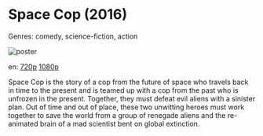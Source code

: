 # Space Cop (2016)

Genres: comedy, science-fiction, action

![poster](http://image.tmdb.org/t/p/w500/1HA9VAZdCoqp94hFKTq0VHWNQLb.jpg)

en:
  [720p](magnet:?xt=urn:btih:91D4882AD348F67AED26C52DF1125F284D69FAB6&tr=udp://glotorrents.pw:6969/announce&tr=udp://tracker.opentrackr.org:1337/announce&tr=udp://torrent.gresille.org:80/announce&tr=udp://tracker.openbittorrent.com:80&tr=udp://tracker.coppersurfer.tk:6969&tr=udp://tracker.leechers-paradise.org:6969&tr=udp://p4p.arenabg.ch:1337&tr=udp://tracker.internetwarriors.net:1337)
  [1080p](magnet:?xt=urn:btih:AC506A4EFB0115AC7910CB4C944026B9867427D2&tr=udp://glotorrents.pw:6969/announce&tr=udp://tracker.opentrackr.org:1337/announce&tr=udp://torrent.gresille.org:80/announce&tr=udp://tracker.openbittorrent.com:80&tr=udp://tracker.coppersurfer.tk:6969&tr=udp://tracker.leechers-paradise.org:6969&tr=udp://p4p.arenabg.ch:1337&tr=udp://tracker.internetwarriors.net:1337)
  


Space Cop is the story of a cop from the future of space who travels back in time to the present and is teamed up with a cop from the past who is unfrozen in the present. Together, they must defeat evil aliens with a sinister plan. Out of time and out of place, these two unwitting heroes must work together to save the world from a group of renegade aliens and the re-animated brain of a mad scientist bent on global extinction.